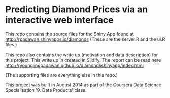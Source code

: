 Predicting Diamond Prices via an interactive web interface
================
This repo contains the source files for the Shiny App found at http://rpadawan.shinyapps.io/diamonds
(These are the server.R and the ui.R files.)

This repo also contains the write up (motivation and data description) for this project. This write up in created in Slidify. The report can be read here http://ryounglingpadawan.github.io/diamondsshinyapp/index.html

(The supporting files are everything else in this repo.)

This project was built in August 2014 as part of the Coursera Data Science Specialisation '9. Data Products' class. 
